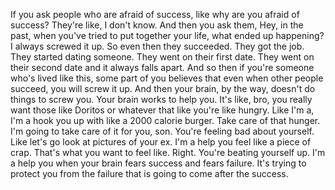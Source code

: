  If you ask people who are afraid of success, like why are you afraid of success? They're like, I don't know. And then you ask them, Hey, in the past, when you've tried to put together your life, what ended up happening? I always screwed it up. So even then they succeeded. They got the job. They started dating someone. They went on their first date. They went on their second date and it always falls apart. And so then if you're someone who's lived like this, some part of you believes that even when other people succeed, you will screw it up. And then your brain, by the way, doesn't do things to screw you. Your brain works to help you. It's like, bro, you really want those like Doritos or whatever that like you're like hungry. Like I'm a, I'm a hook you up with like a 2000 calorie burger. Take care of that hunger. I'm going to take care of it for you, son. You're feeling bad about yourself. Like let's go look at pictures of your ex. I'm a help you feel like a piece of crap. That's what you want to feel like. Right. You're beating yourself up. I'm a help you when your brain fears success and fears failure. It's trying to protect you from the failure that is going to come after the success.